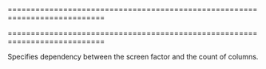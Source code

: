 <!--**
/*-------------------------------------------
    Auto-generated file. Do not modify.
-------------------------------------------

**-->
===========================================================================
<!--hidden--><!--/hidden-->
===========================================================================

<!--shortDescription-->
Specifies dependency between the screen factor and the count of columns.
<!--/shortDescription-->

<!--fullDescription-->

<!--/fullDescription-->